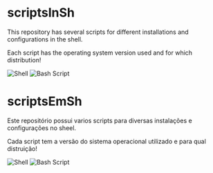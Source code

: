 # scriptsInSh

This repository has several scripts for different installations and configurations in the shell.

Each script has the operating system version used and for which distribution!

![Shell](https://img.shields.io/badge/Shell_Script-121011?style=for-the-badge&logo=gnu-bash&logoColor=white) ![Bash Script](https://img.shields.io/badge/GNU%20Bash-4EAA25?style=for-the-badge&logo=GNU%20Bash&logoColor=white)

# scriptsEmSh

Este repositório possui varios scripts para diversas instalações e configurações no sheel.

Cada script tem a versão do sistema operacional utilizado e para qual distruição!

![Shell](https://img.shields.io/badge/Shell_Script-121011?style=for-the-badge&logo=gnu-bash&logoColor=white) ![Bash Script](https://img.shields.io/badge/GNU%20Bash-4EAA25?style=for-the-badge&logo=GNU%20Bash&logoColor=white)
